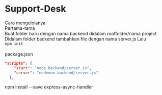 # Support-Desk

Cara mengelolanya <br/>
Pertama-tama <br/>
Buat folder baru dengan nama backend didalam rootfolder/nama project <br/>
Didalam folder backend tambahkan file dengan nama server.js
Lalu
<br/>
`npm init` <br/>
<br/>
package.json

```json
"scripts": {
    "start": "node backend/server.js",
    "server": "nodemon backend/server.js"
  },
```

npm install --save express-async-handler
